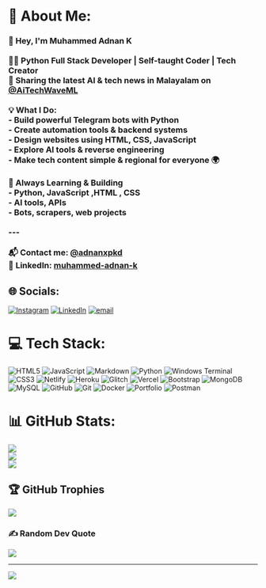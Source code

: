 # 💫 About Me:
### 👋 Hey, I'm Muhammed Adnan K<br><br>🧑‍💻 **Python Full Stack Developer** | Self-taught Coder | Tech Creator  <br>📲 Sharing the latest AI & tech news in Malayalam on [@AiTechWaveML](https://t.me/AITechWaveML)<br><br> 💡 What I Do:<br>- Build powerful **Telegram bots** with Python  <br>- Create **automation tools** & backend systems  <br>- Design websites using **HTML, CSS, JavaScript**  <br>- Explore **AI tools** & reverse engineering  <br>- Make tech content simple & regional for everyone 🌍<br><br> 🚀 Always Learning & Building  <br>- Python, JavaScript  ,HTML , CSS<br>- AI tools, APIs  <br>- Bots, scrapers, web projects  <br><br>---<br><br>📬 **Contact me:** [@adnanxpkd](https://t.me/adnanxpkd)  <br>🔗 **LinkedIn:** [muhammed-adnan-k](https://www.linkedin.com/in/muhammed-adnan-k-88b612281)<br>


## 🌐 Socials:
[![Instagram](https://img.shields.io/badge/Instagram-%23E4405F.svg?logo=Instagram&logoColor=white)](https://instagram.com/adnanxpkd) [![LinkedIn](https://img.shields.io/badge/LinkedIn-%230077B5.svg?logo=linkedin&logoColor=white)](https://linkedin.com/in/muhammed-adnan-k-88b612281) [![email](https://img.shields.io/badge/Email-D14836?logo=gmail&logoColor=white)](mailto:adnanxpkd@gmail.com) 

# 💻 Tech Stack:
![HTML5](https://img.shields.io/badge/html5-%23E34F26.svg?style=flat&logo=html5&logoColor=white) ![JavaScript](https://img.shields.io/badge/javascript-%23323330.svg?style=flat&logo=javascript&logoColor=%23F7DF1E) ![Markdown](https://img.shields.io/badge/markdown-%23000000.svg?style=flat&logo=markdown&logoColor=white) ![Python](https://img.shields.io/badge/python-3670A0?style=flat&logo=python&logoColor=ffdd54) ![Windows Terminal](https://img.shields.io/badge/Windows%20Terminal-%234D4D4D.svg?style=flat&logo=windows-terminal&logoColor=white) ![CSS3](https://img.shields.io/badge/css3-%231572B6.svg?style=flat&logo=css3&logoColor=white) ![Netlify](https://img.shields.io/badge/netlify-%23000000.svg?style=flat&logo=netlify&logoColor=#00C7B7) ![Heroku](https://img.shields.io/badge/heroku-%23430098.svg?style=flat&logo=heroku&logoColor=white) ![Glitch](https://img.shields.io/badge/glitch-%233333FF.svg?style=flat&logo=glitch&logoColor=white) ![Vercel](https://img.shields.io/badge/vercel-%23000000.svg?style=flat&logo=vercel&logoColor=white) ![Bootstrap](https://img.shields.io/badge/bootstrap-%238511FA.svg?style=flat&logo=bootstrap&logoColor=white) ![MongoDB](https://img.shields.io/badge/MongoDB-%234ea94b.svg?style=flat&logo=mongodb&logoColor=white) ![MySQL](https://img.shields.io/badge/mysql-4479A1.svg?style=flat&logo=mysql&logoColor=white) ![GitHub](https://img.shields.io/badge/github-%23121011.svg?style=flat&logo=github&logoColor=white) ![Git](https://img.shields.io/badge/git-%23F05033.svg?style=flat&logo=git&logoColor=white) ![Docker](https://img.shields.io/badge/docker-%230db7ed.svg?style=flat&logo=docker&logoColor=white) ![Portfolio](https://img.shields.io/badge/Portfolio-%23000000.svg?style=flat&logo=firefox&logoColor=#FF7139) ![Postman](https://img.shields.io/badge/Postman-FF6C37?style=flat&logo=postman&logoColor=white)
# 📊 GitHub Stats:
![](https://github-readme-stats.vercel.app/api?username=mr-adnan-adu&theme=dark&hide_border=false&include_all_commits=true&count_private=true)<br/>
![](https://nirzak-streak-stats.vercel.app/?user=mr-adnan-adu&theme=dark&hide_border=false)<br/>
![](https://github-readme-stats.vercel.app/api/top-langs/?username=mr-adnan-adu&theme=dark&hide_border=false&include_all_commits=true&count_private=true&layout=compact)

## 🏆 GitHub Trophies
![](https://github-profile-trophy.vercel.app/?username=mr-adnan-adu&theme=radical&no-frame=false&no-bg=true&margin-w=4)

### ✍️ Random Dev Quote
![](https://quotes-github-readme.vercel.app/api?type=horizontal&theme=radical)

---
[![](https://visitcount.itsvg.in/api?id=mr-adnan-adu&icon=0&color=0)](https://visitcount.itsvg.in)

<!-- Proudly created with GPRM ( https://gprm.itsvg.in ) -->
